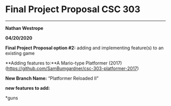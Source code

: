 # Final Project Proposal CSC 303
-------------------------------------------------
**Nathan Westrope**

**04/20/2020**

**Final Project Proposal option #2:** adding and implementing feature(s) to an existing game


**Adding features to:**A Mario-type Platformer (2017)
(https://github.com/SamBumgardner/csc-303-platformer-2017)

**New Branch Name:** “Platformer Reloaded II”


**new features to add:**

*guns


